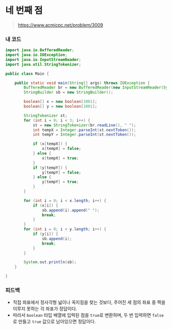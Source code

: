 # 네 번째 점

> https://www.acmicpc.net/problem/3009

### 내 코드

```java
import java.io.BufferedReader;
import java.io.IOException;
import java.io.InputStreamReader;
import java.util.StringTokenizer;

public class Main {

    public static void main(String[] args) throws IOException {
        BufferedReader br = new BufferedReader(new InputStreamReader(System.in));
        StringBuilder sb = new StringBuilder();

        boolean[] x = new boolean[1001];
        boolean[] y = new boolean[1001];

        StringTokenizer st;
        for (int i = 0; i < 3; i++) {
            st = new StringTokenizer(br.readLine(), " ");
            int tempX = Integer.parseInt(st.nextToken());
            int tempY = Integer.parseInt(st.nextToken());

            if (x[tempX]) {
                x[tempX] = false;
            } else {
                x[tempX] = true;
            }
            if (y[tempY]) {
                y[tempY] = false;
            } else {
                y[tempY] = true;
            }
        }

        for (int i = 0; i < x.length; i++) {
            if (x[i]) {
                sb.append(i).append(" ");
                break;
            }
        }
        for (int i = 0; i < y.length; i++) {
            if (y[i]) {
                sb.append(i);
                break;
            }
        }

        System.out.println(sb);
    }

}
```

### 피드백

- 직접 좌표에서 정사각형 넓이나 꼭지점을 찾는 것보다, 주어진 세 점의 좌표 중 짝을 이루지 못하는 각 좌표가 정답이다.
- 따라서 `boolean` 타입 배열에 입력된 점을 `true`로 변환하며, 두 번 입력하면 `false`로 만들고 `true` 값으로 남아있으면 정답이다.